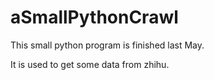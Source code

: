 # aSmallPythonCrawl
  This small python program is finished last May.
 
  It is used to get some data from zhihu.
